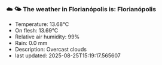 ### ☁️ 🌤️  The weather in Florianópolis is: Florianópolis

- Temperature: 13.68°C
- On flesh: 13.69°C
- Relative air humidity: 99%
- Rain: 0.0 mm
- Description: Overcast clouds
- last updated: 2025-08-25T15:19:17.565607
